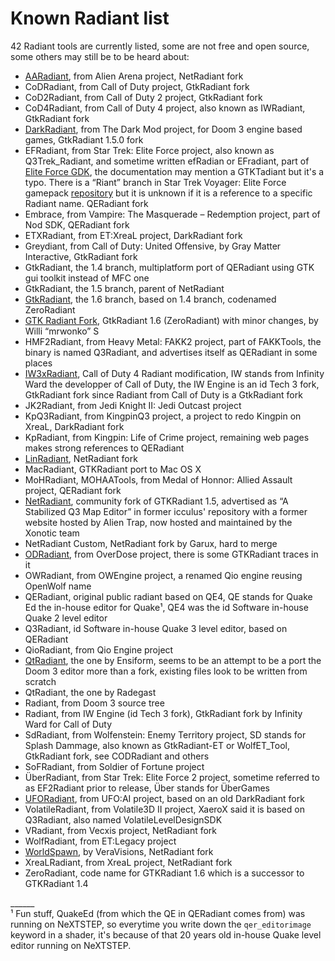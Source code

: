 Known Radiant list
==================

42 Radiant tools are currently listed, some are not free and open source, some others may still be to be heard about:

- [AARadiant](https://github.com/ECToo/aa3rdparty), from Alien Arena project, NetRadiant fork
- CoDRadiant, from Call of Duty project, GtkRadiant fork
- CoD2Radiant, from Call of Duty 2 project, GtkRadiant fork
- CoD4Radiant, from Call of Duty 4 project, also known as IWRadiant, GtkRadiant fork
- [DarkRadiant](https://www.darkradiant.net/), from The Dark Mod project, for Doom 3 engine based games, GtkRadiant 1.5.0 fork
- EFRadiant, from Star Trek: Elite Force project, also known as Q3Trek\_Radiant, and sometime written efRadian or EFradiant, part of [Elite Force GDK](https://www.moddb.com/downloads/star-trek-elite-force-game-development-kit-v11), the documentation may mention a GTKTadiant but it's a typo. There is a “Riant” branch in Star Trek Voyager: Elite Force gamepack [repository](http://svn.icculus.org/gtkradiant-gamepacks/STVEFPack/branches/Riant/) but it is unknown if it is a reference to a specific Radiant name. QERadiant fork
- Embrace, from Vampire: The Masquerade – Redemption project, part of Nod SDK, QERadiant fork
- ETXRadiant, from ET:XreaL project, DarkRadiant fork
- Greydiant, from Call of Duty: United Offensive, by Gray Matter Interactive, GtkRadiant fork
- GtkRadiant, the 1.4 branch, multiplatform port of QERadiant using GTK gui toolkit instead of MFC one
- GtkRadiant, the 1.5 branch, parent of NetRadiant
- [GtkRadiant](https://icculus.org/gtkradiant/), the 1.6 branch, based on 1.4 branch, codenamed ZeroRadiant
- [GTK Radiant Fork](https://sourceforge.net/p/gtkradiantfork/home/Home/), GtkRadiant 1.6 (ZeroRadiant) with minor changes, by Willi “mrwonko” S
- HMF2Radiant, from Heavy Metal: FAKK2 project, part of FAKKTools, the binary is named Q3Radiant, and advertises itself as QERadiant in some places
- [IW3xRadiant](https://xoxor4d.github.io/projects/iw3xo-radiant/), Call of Duty 4 Radiant modification, IW stands from Infinity Ward the developper of Call of Duty, the IW Engine is an id Tech 3 fork, GtkRadiant fork since Radiant from Call of Duty is a GtkRadiant fork
- JK2Radiant, from Jedi Knight II: Jedi Outcast project
- KpQ3Radiant, from KingpinQ3 project, a project to redo Kingpin on XreaL, DarkRadiant fork
- KpRadiant, from Kingpin: Life of Crime project, remaining web pages makes strong references to QERadiant
- [LinRadiant](https://intron-trans.hu/linradiant/), NetRadiant fork
- MacRadiant, GTKRadiant port to Mac OS X
- MoHRadiant, MOHAATools, from Medal of Honnor: Allied Assault project, QERadiant fork
- [NetRadiant](https://netradiant.gitlab.io/), community fork of GTKRadiant 1.5, advertised as “A Stabilized Q3 Map Editor” in former icculus' repository with a former website hosted by Alien Trap, now hosted and maintained by the Xonotic team
- NetRadiant Custom, NetRadiant fork by Garux, hard to merge
- [ODRadiant](https://overdose-game.com/sdk), from OverDose project, there is some GTKRadiant traces in it
- OWRadiant, from OWEngine project, a renamed Qio engine reusing OpenWolf name
- QERadiant, original public radiant based on QE4, QE stands for Quake Ed the in-house editor for Quake¹, QE4 was the id Software in-house Quake 2 level editor
- Q3Radiant, id Software in-house Quake 3 level editor, based on QERadiant
- QioRadiant, from Qio Engine project
- [QtRadiant](https://github.com/ensiform/qtradiant), the one by Ensiform, seems to be an attempt to be a port the Doom 3 editor more than a fork, existing files look to be written from scratch
- QtRadiant, the one by Radegast
- Radiant, from Doom 3 source tree
- Radiant, from IW Engine (id Tech 3 fork), GtkRadiant fork by Infinity Ward for Call of Duty
- SdRadiant, from Wolfenstein: Enemy Territory project, SD stands for Splash Dammage, also known as GtkRadiant-ET or WolfET_Tool, GtkRadiant fork, see CODRadiant and others
- SoFRadiant, from Soldier of Fortune project
- ÜberRadiant, from Star Trek: Elite Force 2 project, sometime referred to as EF2Radiant prior to release, Über stands for ÜberGames
- [UFORadiant](https://ufoai.org/wiki/UFORadiant_installation), from UFO:AI project, based on an old DarkRadiant fork
- VolatileRadiant, from Volatile3D II project, XaeroX said it is based on Q3Radiant, also named VolatileLevelDesignSDK
- VRadiant, from Vecxis project, NetRadiant fork
- WolfRadiant, from ET:Legacy project
- [WorldSpawn](https://github.com/VeraVisions/worldspawn), by VeraVisions, NetRadiant fork
- XreaLRadiant, from XreaL project, NetRadiant fork
- ZeroRadiant, code name for GTKRadiant 1.6 which is a successor to GTKRadiant 1.4

______   
¹ Fun stuff, QuakeEd (from which the QE in QERadiant comes from) was running on NeXTSTEP, so everytime you write down the `qer_editorimage` keyword in a shader, it's because of that 20 years old in-house Quake level editor running on NeXTSTEP.
